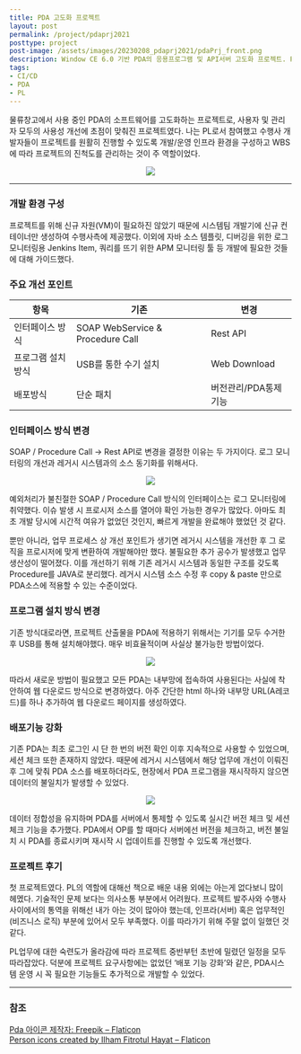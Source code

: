 ```yaml
---
title: PDA 고도화 프로젝트
layout: post
permalink: /project/pdaprj2021
posttype: project
post-image: /assets/images/20230208_pdaprj2021/pdaPrj_front.png
description: Window CE 6.0 기반 PDA의 응용프로그램 및 API서버 고도화 프로젝트. PL로서 투입된 프로젝트 과업내역 정리
tags:
- CI/CD
- PDA
- PL
---
```


물류창고에서 사용 중인 PDA의 소프트웨어를 고도화하는 프로젝트로, 사용자 및 관리자 모두의 사용성 개선에 초점이 맞춰진 프로젝트였다. 나는 PL로서 참여했고 수행사 개발자들이 프로젝트를 원활히 진행할 수 있도록 개발/운영 인프라 환경을 구성하고 WBS에 따라 프로젝트의 진척도를 관리하는 것이 주 역할이었다.

<p align="center">
  <img src="/assets/images/20230208_pdaprj2021/pdaPrj_interface.drawio.png">
</p>

---

### 개발 환경 구성
프로젝트를 위해 신규 자원(VM)이 필요하진 않았기 때문에 시스템팀 개발기에 신규 컨테이너만 생성하여 수행사측에 제공했다. 이외에 자바 소스 템플릿, 디버깅을 위한 로그 모니터링용 Jenkins Item, 쿼리를 뜨기 위한 APM 모니터링 툴 등 개발에 필요한 것들에 대해 가이드했다.


### 주요 개선 포인트

|항목|기존|변경|
|---|---|---|
|인터페이스 방식|SOAP WebService & Procedure Call|Rest API|
|프로그램 설치방식|USB를 통한 수기 설치|Web Download|
|배포방식|단순 패치|버전관리/PDA통제기능|

### 인터페이스 방식 변경
SOAP / Procedure Call → Rest API로 변경을 결정한 이유는 두 가지이다. 로그 모니터링의 개선과 레거시 시스템과의 소스 동기화를 위해서다.
<p align="center">
  <img src="/assets/images/20230208_pdaprj2021/pdaPrj_interface.drawio.png">
</p>
예외처리가 불친절한 SOAP / Procedure Call 방식의 인터페이스는 로그 모니터링에 취약했다. 이슈 발생 시 프로시저 소스를 열어야 확인 가능한 경우가 많았다. 아마도 최초 개발 당시에 시간적 여유가 없었던 것인지, 빠르게 개발을 완료해야 했었던 것 같다.

뿐만 아니라, 업무 프로세스 상 개선 포인트가 생기면 레거시 시스템을 개선한 후 그 로직을 프로시저에 맞게 변환하여 개발해야만 했다. 불필요한 추가 공수가 발생했고 업무 생산성이 떨어졌다. 이를 개선하기 위해 기존 레거시 시스템과 동일한 구조를 갖도록 Procedure를 JAVA로 분리했다. 레거시 시스템 소스 수정 후 copy & paste 만으로 PDA소스에 적용할 수 있는 수준이었다.

### 프로그램 설치 방식 변경
기존 방식대로라면, 프로젝트 산출물을 PDA에 적용하기 위해서는 기기를 모두 수거한 후 USB를 통해 설치해야했다. 매우 비효율적이며 사실상 불가능한 방법이었다.
<p align="center">
  <img src="/assets/images/20230208_pdaprj2021/pdaPrj_install.png">
</p>
따라서 새로운 방법이 필요했고 모든 PDA는 내부망에 접속하여 사용된다는 사실에 착안하여 웹 다운로드 방식으로 변경하였다. 아주 간단한 html 하나와 내부망 URL(A레코드)를 하나 추가하여 웹 다운로드 페이지를 생성하였다.

### 배포기능 강화
기존 PDA는 최초 로그인 시 단 한 번의 버전 확인 이후 지속적으로 사용할 수 있었으며, 세션 체크 또한 존재하지 않았다. 때문에 레거시 시스템에서 해당 업무에 개선이 이뤄진 후 그에 맞춰 PDA 소스를 배포하더라도, 현장에서 PDA 프로그램을 재시작하지 않으면 데이터의 불일치가 발생할 수 있었다.
<p align="center">
  <img src="/assets/images/20230208_pdaprj2021/pdaPrj_deploy.png">
</p>
데이터 정합성을 유지하며 PDA를 서버에서 통제할 수 있도록 실시간 버전 체크 및 세션 체크 기능을 추가했다. PDA에서 OP를 할 때마다 서버에선 버전을 체크하고, 버전 불일치 시 PDA를 종료시키며 재시작 시 업데이트를 진행할 수 있도록 개선했다.

### 프로젝트 후기
첫 프로젝트였다. PL의 역할에 대해선 책으로 배운 내용 외에는 아는게 없다보니 많이 헤멨다. 기술적인 문제 보다는 의사소통 부분에서 어려웠다. 프로젝트 발주사와 수행사 사이에서의 통역을 위해선 내가 아는 것이 많아야 했는데, 인프라(서버) 혹은 업무적인(비즈니스 로직) 부분에 있어서 모두 부족했다. 이를 따라가기 위해 주말 없이 일했던 것 같다.

PL업무에 대한 숙련도가 올라감에 따라 프로젝트 중반부턴 초반에 밀렸던 일정을 모두 따라잡았다. 덕분에 프로젝트 요구사항에는 없었던 ‘배포 기능 강화’와 같은, PDA시스템 운영 시 꼭 필요한 기능들도 추가적으로 개발할 수 있었다.

---

### 참조
[Pda 아이콘 제작자: Freepik – Flaticon](https://www.flaticon.com/kr/free-icons/pda) <br/>
[Person icons created by Ilham Fitrotul Hayat – Flaticon](https://www.flaticon.com/free-icons/person) <br/>